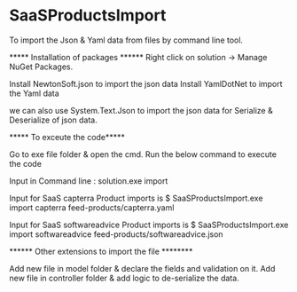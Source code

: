 # SaaSProductsImport

To import the Json & Yaml data from files by command line tool.

***** Installation of packages ******
Right click on solution -> Manage NuGet Packages.

Install NewtonSoft.json to import the json data
Install YamlDotNet to import the Yaml data

we can also use System.Text.Json to import the json data for Serialize & Deserialize of json data.

***** To exceute the code***** 

Go to exe file folder & open the cmd. Run the below command to execute the code

Input in Command line : solution.exe import <source> <filepath>

Input for SaaS capterra Product imports is 
$ SaaSProductsImport.exe import capterra feed-products/capterra.yaml

Input for SaaS softwareadvice Product imports is 
$ SaaSProductsImport.exe import softwareadvice feed-products/softwareadvice.json

****** Other extensions to import the file ********

Add new file in model folder & declare the fields and validation on it.
Add new file in controller folder & add logic to de-serialize the data.




